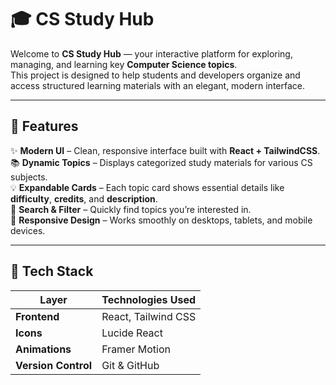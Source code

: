 # 🎓 CS Study Hub

Welcome to **CS Study Hub** — your interactive platform for exploring, managing, and learning key **Computer Science topics**.  
This project is designed to help students and developers organize and access structured learning materials with an elegant, modern interface.

---

## 🚀 Features

✨ **Modern UI** – Clean, responsive interface built with **React + TailwindCSS**.  
📚 **Dynamic Topics** – Displays categorized study materials for various CS subjects.  
💡 **Expandable Cards** – Each topic card shows essential details like **difficulty**, **credits**, and **description**.  
🔎 **Search & Filter** – Quickly find topics you’re interested in.  
📱 **Responsive Design** – Works smoothly on desktops, tablets, and mobile devices.

---

## 🧰 Tech Stack

| Layer               | Technologies Used   |
| ------------------- | ------------------- |
| **Frontend**        | React, Tailwind CSS |
| **Icons**           | Lucide React        |
| **Animations**      | Framer Motion       |
| **Version Control** | Git & GitHub        |
